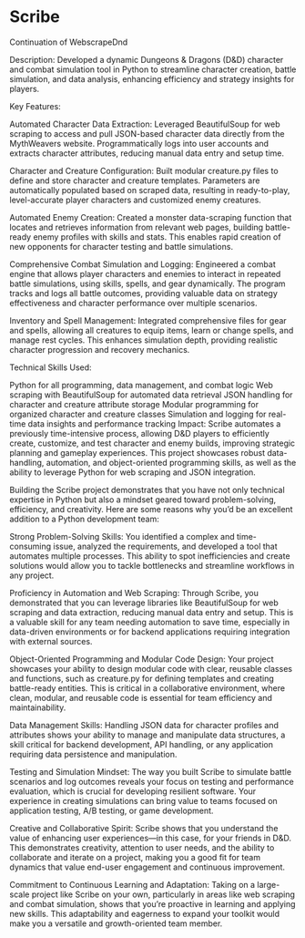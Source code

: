 # Scribe
Continuation of WebscrapeDnd

Description: Developed a dynamic Dungeons & Dragons (D&D) character and combat simulation tool in Python to streamline character creation, battle simulation, and data analysis, enhancing efficiency and strategy insights for players.

Key Features:

Automated Character Data Extraction: Leveraged BeautifulSoup for web scraping to access and pull JSON-based character data directly from the MythWeavers website. Programmatically logs into user accounts and extracts character attributes, reducing manual data entry and setup time.

Character and Creature Configuration: Built modular creature.py files to define and store character and creature templates. Parameters are automatically populated based on scraped data, resulting in ready-to-play, level-accurate player characters and customized enemy creatures.

Automated Enemy Creation: Created a monster data-scraping function that locates and retrieves information from relevant web pages, building battle-ready enemy profiles with skills and stats. This enables rapid creation of new opponents for character testing and battle simulations.

Comprehensive Combat Simulation and Logging: Engineered a combat engine that allows player characters and enemies to interact in repeated battle simulations, using skills, spells, and gear dynamically. The program tracks and logs all battle outcomes, providing valuable data on strategy effectiveness and character performance over multiple scenarios.

Inventory and Spell Management: Integrated comprehensive files for gear and spells, allowing all creatures to equip items, learn or change spells, and manage rest cycles. This enhances simulation depth, providing realistic character progression and recovery mechanics.

Technical Skills Used:

Python for all programming, data management, and combat logic
Web scraping with BeautifulSoup for automated data retrieval
JSON handling for character and creature attribute storage
Modular programming for organized character and creature classes
Simulation and logging for real-time data insights and performance tracking
Impact: Scribe automates a previously time-intensive process, allowing D&D players to efficiently create, customize, and test character and enemy builds, improving strategic planning and gameplay experiences. This project showcases robust data-handling, automation, and object-oriented programming skills, as well as the ability to leverage Python for web scraping and JSON integration.



Building the Scribe project demonstrates that you have not only technical expertise in Python but also a mindset geared toward problem-solving, efficiency, and creativity. Here are some reasons why you’d be an excellent addition to a Python development team:

Strong Problem-Solving Skills: You identified a complex and time-consuming issue, analyzed the requirements, and developed a tool that automates multiple processes. This ability to spot inefficiencies and create solutions would allow you to tackle bottlenecks and streamline workflows in any project.

Proficiency in Automation and Web Scraping: Through Scribe, you demonstrated that you can leverage libraries like BeautifulSoup for web scraping and data extraction, reducing manual data entry and setup. This is a valuable skill for any team needing automation to save time, especially in data-driven environments or for backend applications requiring integration with external sources.

Object-Oriented Programming and Modular Code Design: Your project showcases your ability to design modular code with clear, reusable classes and functions, such as creature.py for defining templates and creating battle-ready entities. This is critical in a collaborative environment, where clean, modular, and reusable code is essential for team efficiency and maintainability.

Data Management Skills: Handling JSON data for character profiles and attributes shows your ability to manage and manipulate data structures, a skill critical for backend development, API handling, or any application requiring data persistence and manipulation.

Testing and Simulation Mindset: The way you built Scribe to simulate battle scenarios and log outcomes reveals your focus on testing and performance evaluation, which is crucial for developing resilient software. Your experience in creating simulations can bring value to teams focused on application testing, A/B testing, or game development.

Creative and Collaborative Spirit: Scribe shows that you understand the value of enhancing user experiences—in this case, for your friends in D&D. This demonstrates creativity, attention to user needs, and the ability to collaborate and iterate on a project, making you a good fit for team dynamics that value end-user engagement and continuous improvement.

Commitment to Continuous Learning and Adaptation: Taking on a large-scale project like Scribe on your own, particularly in areas like web scraping and combat simulation, shows that you’re proactive in learning and applying new skills. This adaptability and eagerness to expand your toolkit would make you a versatile and growth-oriented team member.
